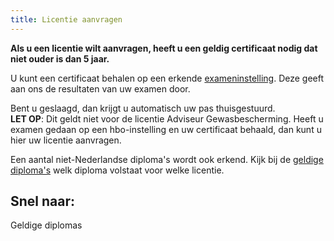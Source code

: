 ```yaml
---
title: Licentie aanvragen
---
```


**Als u een licentie wilt aanvragen, heeft u een geldig certificaat nodig dat niet ouder is dan 5 jaar.**

U kunt een certificaat behalen op een erkende [exameninstelling](/wat-wij-doen/exameninstellingen/welke-exameninstellingen-zijn-er). Deze geeft aan ons de resultaten van uw examen door.

Bent u geslaagd, dan krijgt u automatisch uw pas thuisgestuurd.\
**LET OP**: Dit geldt niet voor de licentie Adviseur Gewasbescherming. Heeft u examen gedaan op een hbo-instelling en uw certificaat behaald, dan kunt u hier uw licentie aanvragen.

Een aantal niet-Nederlandse diploma's wordt ook erkend. Kijk bij de [geldige diploma's](/licenties/licentie-aanvragen/ik-heb-een-buitenlands-diploma) welk diploma volstaat voor welke licentie.

## Snel naar:

<link-container>
<link-button to="/licenties/licentie-aanvragen/ik-heb-een-buitenlands-diploma">Geldige diplomas</link-button>
</link-container>
